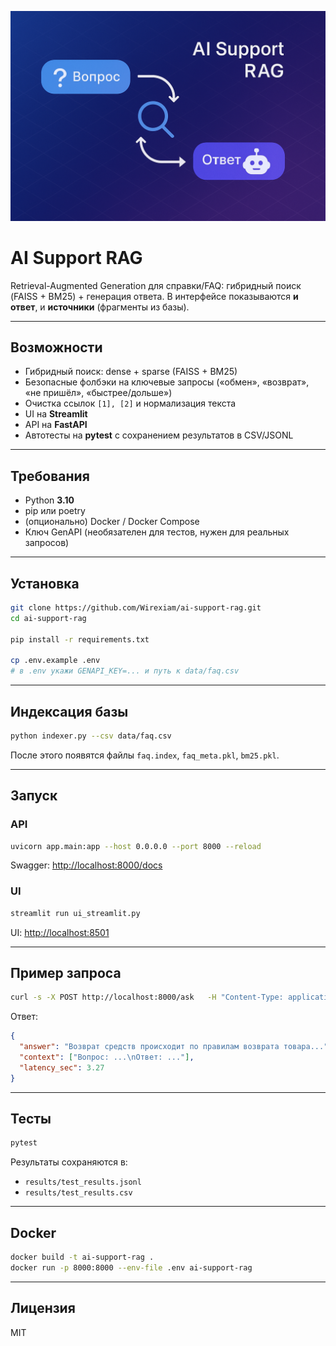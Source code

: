 <p align="center">
  <img src="assets/banner.png" alt="AI Support RAG Banner" width="800"/>
</p>

# AI Support RAG

Retrieval-Augmented Generation для справки/FAQ: гибридный поиск (FAISS + BM25) + генерация ответа. В интерфейсе показываются **и ответ**, и **источники** (фрагменты из базы).

---

## Возможности

- Гибридный поиск: dense + sparse (FAISS + BM25)
- Безопасные фолбэки на ключевые запросы («обмен», «возврат», «не пришёл», «быстрее/дольше»)
- Очистка ссылок `[1], [2]` и нормализация текста
- UI на **Streamlit**
- API на **FastAPI**
- Автотесты на **pytest** с сохранением результатов в CSV/JSONL

---

## Требования

- Python **3.10**
- pip или poetry
- (опционально) Docker / Docker Compose
- Ключ GenAPI (необязателен для тестов, нужен для реальных запросов)

---

## Установка

```bash
git clone https://github.com/Wirexiam/ai-support-rag.git
cd ai-support-rag

pip install -r requirements.txt

cp .env.example .env
# в .env укажи GENAPI_KEY=... и путь к data/faq.csv
```

---

## Индексация базы

```bash
python indexer.py --csv data/faq.csv
```

После этого появятся файлы `faq.index`, `faq_meta.pkl`, `bm25.pkl`.

---

## Запуск

### API
```bash
uvicorn app.main:app --host 0.0.0.0 --port 8000 --reload
```

Swagger: [http://localhost:8000/docs](http://localhost:8000/docs)

### UI
```bash
streamlit run ui_streamlit.py
```

UI: [http://localhost:8501](http://localhost:8501)

---

## Пример запроса

```bash
curl -s -X POST http://localhost:8000/ask   -H "Content-Type: application/json"   -d '{"question":"Как оформить возврат средств?"}'
```

Ответ:

```json
{
  "answer": "Возврат средств происходит по правилам возврата товара...",
  "context": ["Вопрос: ...\nОтвет: ..."],
  "latency_sec": 3.27
}
```

---

## Тесты

```bash
pytest
```

Результаты сохраняются в:

- `results/test_results.jsonl`
- `results/test_results.csv`

---

## Docker

```bash
docker build -t ai-support-rag .
docker run -p 8000:8000 --env-file .env ai-support-rag
```

---

## Лицензия

MIT
